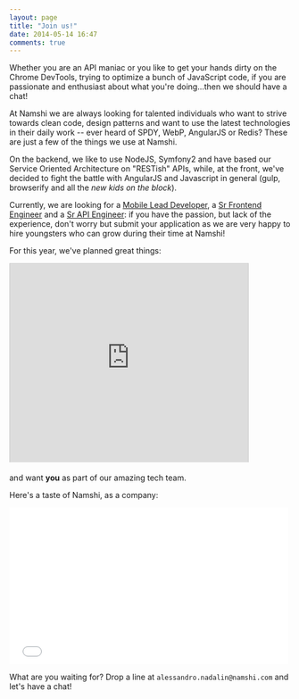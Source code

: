 ```yaml
---
layout: page
title: "Join us!"
date: 2014-05-14 16:47
comments: true
---
```


Whether you are an API maniac or you like to get your hands dirty on
the Chrome DevTools, trying to optimize a bunch of JavaScript code,
if you are passionate and enthusiast about what you're doing...then
we should have a chat!

At Namshi we are always looking for talented individuals who want to strive
towards clean code, design patterns and want to use the latest
technologies in their daily work -- ever heard of SPDY, WebP, AngularJS or Redis? These
are just a few of the things we use at Namshi.

On the backend, we like to use NodeJS, Symfony2 and have based our
Service Oriented Architecture on "RESTish" APIs, while, at the front,
we've decided to fight the battle with AngularJS and Javascript in general
(gulp, browserify and all the *new kids on the block*).

Currently, we are looking for a [Mobile Lead Developer](/blog/2014/06/03/like-android-and-ios-lets-change-shopping-in-the-middle-east-together/), a [Sr Frontend Engineer](/blog/2014/03/24/looking-for-some-fun-with-apis-or-javascript-we-have-what-you-need/) and a [Sr API Engineer](/blog/2014/03/24/looking-for-some-fun-with-apis-or-javascript-we-have-what-you-need/): if you have the passion, but lack of the experience, don't worry but submit
your application as we are very happy to hire youngsters who can grow
during their time at Namshi!

For this year, we've planned great things:

<iframe src="http://www.slideshare.net/slideshow/embed_code/33642971" width="427" height="356" frameborder="0" marginwidth="0" marginheight="0" scrolling="no" style="border:1px solid #CCC; border-width:1px 1px 0; margin-bottom:5px; max-width: 100%;" allowfullscreen> </iframe>

and want **you** as part of our amazing
tech team.

Here's a taste of Namshi, as a company:

<iframe src="//player.vimeo.com/video/71411406" width="500" height="281" frameborder="0" webkitallowfullscreen mozallowfullscreen allowfullscreen></iframe>

What are you waiting for? Drop a line at `alessandro.nadalin@namshi.com`
and let's have a chat!